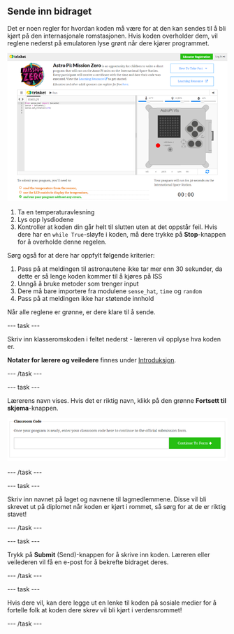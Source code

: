 ## Sende inn bidraget

Det er noen regler for hvordan koden må være for at den kan sendes til å bli kjørt på den internasjonale romstasjonen. Hvis koden overholder dem, vil reglene nederst på emulatoren lyse grønt når dere kjører programmet.

![Validering](images/validation.png)

1. Ta en temperaturavlesning
2. Lys opp lysdiodene
3. Kontroller at koden din går helt til slutten uten at det oppstår feil. Hvis dere har en `while True`-sløyfe i koden, må dere trykke på **Stop**-knappen for å overholde denne regelen.

Sørg også for at dere har oppfylt følgende kriterier:

1. Pass på at meldingen til astronautene ikke tar mer enn 30 sekunder, da dette er så lenge koden kommer til å kjøres på ISS
2. Unngå å bruke metoder som trenger input
3. Dere må bare importere fra modulene `sense_hat`, `time` og `random`
4. Pass på at meldingen ikke har støtende innhold

Når alle reglene er grønne, er dere klare til å sende.

\--- task \---

Skriv inn klasseromskoden i feltet nederst - læreren vil opplyse hva koden er.

**Notater for lærere og veiledere** finnes under [Introduksjon](https://projects.raspberrypi.org/en/projects/astro-pi-mission-zero/1).

\--- /task \---

\--- task \---

Lærerens navn vises. Hvis det er riktig navn, klikk på den grønne **Fortsett til skjema**-knappen.

![Fortsett til skjemaet](images/continue-to-form.png)

\--- /task \---

\--- task \---

Skriv inn navnet på laget og navnene til lagmedlemmene. Disse vil bli skrevet ut på diplomet når koden er kjørt i rommet, så sørg for at de er riktig stavet!

\--- /task \---

\--- task \---

Trykk på **Submit** (Send)-knappen for å skrive inn koden. Læreren eller veilederen vil få en e-post for å bekrefte bidraget deres.

\--- /task \---

\--- task \---

Hvis dere vil, kan dere legge ut en lenke til koden på sosiale medier for å fortelle folk at koden dere skrev vil bli kjørt i verdensrommet!

\--- /task \---